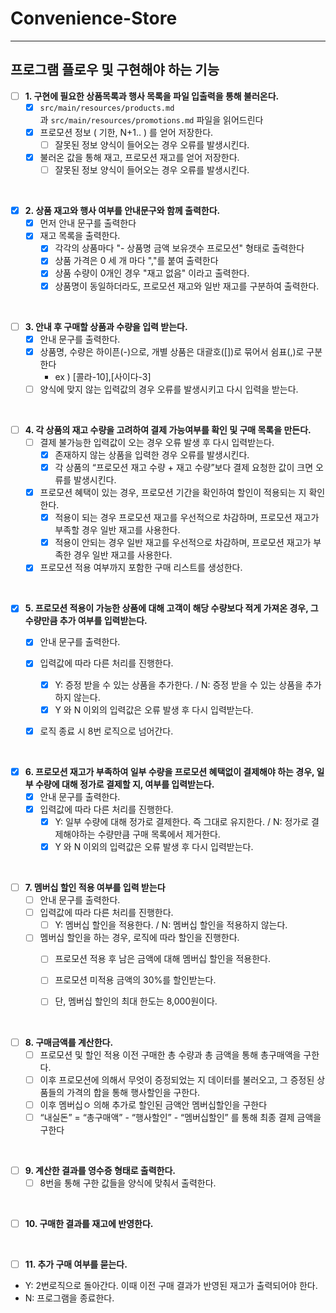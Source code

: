 # Convenience-Store

---

## 프로그램 플로우 및 구현해야 하는 기능


- [ ] **1. 구현에 필요한 상품목록과 행사 목록을 파일 입출력을 통해 불러온다.**
  - [x] ```src/main/resources/products.md```과 ```src/main/resources/promotions.md``` 파일을 읽어드린다
  - [x] 프로모션 정보 ( 기한, N+1.. ) 를 얻어 저장한다.
    - [ ] 잘못된 정보 양식이 들어오는 경우 오류를 발생시킨다.
  - [x] 불러온 값을 통해 재고, 프로모션 재고를 얻어 저장한다.
    - [ ] 잘못된 정보 양식이 들어오는 경우 오류를 발생시킨다.

<br>

- [x] **2. 상품 재고와 행사 여부를 안내문구와 함께 출력한다.**
  - [x] 먼저 안내 문구를 출력한다
  - [x] 재고 목록을 출력한다. 
    - [x] 각각의 상품마다 "- 상품명 금액 보유갯수 프로모션" 형태로 출력한다
    - [x] 상품 가격은 0 세 개 마다 ","를 붙여 출력한다 
    - [x] 상품 수량이 0개인 경우 "재고 없음" 이라고 출력한다.
    - [x] 상품명이 동일하더라도, 프로모션 재고와 일반 재고를 구분하여 출력한다.

<br>

- [ ] **3. 안내 후 구매할 상품과 수량을 입력 받는다.**
  - [x] 안내 문구를 출력한다.
  - [x] 상품명, 수량은 하이픈(-)으로, 개별 상품은 대괄호([])로 묶어서 쉼표(,)로 구분한다
    - ex ) [콜라-10],[사이다-3]
  - [ ] 양식에 맞지 않는 입력값의 경우 오류를 발생시키고  다시 입력을 받는다. 

<br>

- [ ] **4. 각 상품의 재고 수량을 고려하여 결제 가능여부를 확인 및 구매 목록을 만든다.**
  - [ ] 결제 불가능한 입력값이 오는 경우 오류 발생 후 다시 입력받는다.
    - [x] 존재하지 않는 상품을 입력한 경우 오류를 발생시킨다.
    - [x] 각 상품의 “프로모션 재고 수량 + 재고 수량”보다 결제 요청한 값이 크면 오류를 발생시킨다.
  - [x] 프로모션 혜택이 있는 경우, 프로모션 기간을 확인하여 할인이 적용되는 지 확인한다.
    - [x] 적용이 되는 경우 프로모션 재고를 우선적으로 차감하며, 프로모션 재고가 부족할 경우 일반 재고를 사용한다. 
    - [x] 적용이 안되는 경우 일반 재고를 우선적으로 차감하며, 프로모션 재고가 부족한 경우 일반 재고를 사용한다.
  - [x] 프로모션 적용 여부까지 포함한 구매 리스트를 생성한다.

<br>

- [x] **5. 프로모션 적용이 가능한 상품에 대해 고객이 해당 수량보다 적게 가져온 경우, 그 수량만큼 추가 여부를 입력받는다.** 
  - [x] 안내 문구를 출력한다.
  - [x] 입력값에 따라 다른 처리를 진행한다. 
    - [x] Y: 증정 받을 수 있는 상품을 추가한다. / N: 증정 받을 수 있는 상품을 추가하지 않는다.
    - [x] Y 와 N 이외의 입력값은 오류 발생 후 다시 입력받는다.
  - [x] 로직 종료 시 8번 로직으로 넘어간다.


<br>

- [x] **6. 프로모션 재고가 부족하여 일부 수량을 프로모션 혜택없이 결제해야 하는 경우, 일부 수량에 대해 정가로 결제할 지, 여부를 입력받는다.**
  - [x] 안내 문구를 출력한다.
  - [x] 입력값에 따라 다른 처리를 진행한다.
    - [x] Y: 일부 수량에 대해 정가로 결제한다. 즉 그대로 유지한다. / N: 정가로 결제해야하는 수량만큼 구매 목록에서 제거한다.
    - [x] Y 와 N 이외의 입력값은 오류 발생 후 다시 입력받는다.

<br>

- [ ] **7. 멤버십 할인 적용 여부를 입력 받는다**
  - [ ] 안내 문구를 출력한다.
  - [ ] 입력값에 따라 다른 처리를 진행한다. 
    - [ ] Y: 멤버십 할인을 적용한다. / N: 멤버십 할인을 적용하지 않는다.
  - [ ] 멤버십 할인을 하는 경우, 로직에 따라 할인을 진행한다. 
    - [ ] 프로모션 적용 후 남은 금액에 대해 멤버십 할인을 적용한다. 
    - [ ] 프로모션 미적용 금액의 30%를 할인받는다. 
    - [ ] 단, 멤버십 할인의 최대 한도는 8,000원이다.


<br>

- [ ] **8. 구매금액를 계산한다.**
  - [ ] 프로모션 및 할인 적용 이전 구매한 총 수량과 총 금액을 통해 총구매액을 구한다.
  - [ ] 이후 프로모션에 의해서 무엇이 증정되었는 지 데이터를 불러오고, 그 증정된 상품들의 가격의 합을 통해 행사할인을 구한다. 
  - [ ] 이후 멤버십ㅇ 의해 추가로 할인된 금액안 멤버십할인을 구한다
  - [ ] “내실돈” = “총구매액”  - “행사할인” - “멤버십할인” 를 통해 최종 결제 금액을 구한다

<br>


- [ ] **9. 계산한 결과를 영수증 형태로 출력한다.**
  - [ ] 8번을 통해 구한 값들을 양식에 맞춰서 출력한다. 

<br>

- [ ] **10. 구매한 결과를 재고에 반영한다.**


<br>



- [ ] **11. 추가 구매 여부를 묻는다.**
- Y: 2번로직으로 돌아간다. 이때 이전 구매 결과가 반영된 재고가 출력되어야 한다.
- N: 프로그램을 종료한다.